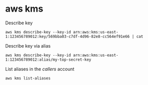 # aws kms

Describe key

```
aws kms describe-key --key-id arn:aws:kms:us-east-1:123456789012:key/569bba03-c7df-4d96-82e8-cc564ef91e66 | cat
```

Describe key via alias

```
aws kms describe-key --key-id arn:aws:kms:us-east-1:123456789012:alias/my-top-secret-key
```

List aliases in the _callers_ account

```
aws kms list-aliases
```
